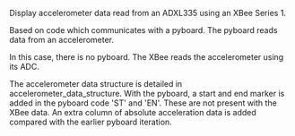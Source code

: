 Display accelerometer data read from an ADXL335 using an XBee Series 1.

Based on code which communicates with a pyboard. The pyboard reads data from an accelerometer. 

In this case, there is no pyboard. The XBee reads the accelerometer using its ADC.

The accelerometer data structure is detailed in accelerometer_data_structure. With the pyboard, a start and end marker is added in the pyboard code 'ST' and 'EN'. These are not present with the XBee data.
An extra column of absolute acceleration data is added compared with the earlier pyboard iteration.
